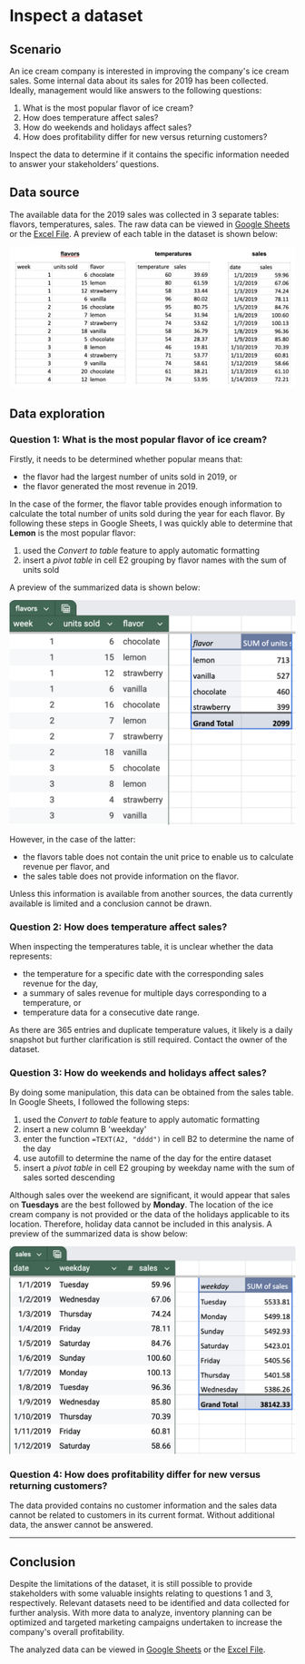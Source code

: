 # Inspect a dataset

## Scenario

An ice cream company is interested in improving the company's ice cream sales. Some internal data about its sales for 2019 has been collected. Ideally, management would like answers to the following questions:

1. What is the most popular flavor of ice cream?
2. How does temperature affect sales?
3. How do weekends and holidays affect sales?
4. How does profitability differ for new versus returning customers?

Inspect the data to determine if it contains the specific information needed to answer your stakeholders’ questions.

## Data source

The available data for the 2019 sales was collected in 3 separate tables: flavors, temperatures, sales. The raw data can be viewed in [Google Sheets](https://docs.google.com/spreadsheets/d/1gmy-RnbZRRjRIrZUYZRI2XH4TY2yGFVuaTL09lsItEk/edit?usp=sharing) or the [Excel File](/activities/spreadsheets/c03m03-inspect-dataset/c03m03-ice-cream-sales-data.xlsx). A preview of each table in the dataset is shown below:

![Ice Cream Sales Data](/activities/spreadsheets/c03m03-inspect-dataset/c03m03-ice-cream-sales-data.png 'Ice Cream Sales Data')

## Data exploration

### Question 1: What is the most popular flavor of ice cream?

Firstly, it needs to be determined whether popular means that:

- the flavor had the largest number of units sold in 2019, or
- the flavor generated the most revenue in 2019.

In the case of the former, the flavor table provides enough information to calculate the total number of units sold during the year for each flavor. By following these steps in Google Sheets, I was quickly able to determine that **Lemon** is the most popular flavor:

1. used the *Convert to table* feature to apply automatic formatting
2. insert a *pivot table* in cell E2 grouping by flavor names with the sum of units sold

A preview of the summarized data is shown below:

![Question 1 Data](/activities/spreadsheets/c03m03-inspect-dataset/c03m03-ice-cream-sales-analysis-q1.png 'Question 1 Data')

However, in the case of the latter:

- the flavors table does not contain the unit price to enable us to calculate revenue per flavor, and
- the sales table does not provide information on the flavor.

Unless this information is available from another sources, the data currently available is limited and a conclusion cannot be drawn.

### Question 2: How does temperature affect sales?

When inspecting the temperatures table, it is unclear whether the data represents:

- the temperature for a specific date with the corresponding sales revenue for the day,
- a summary of sales revenue for multiple days corresponding to a temperature, or
- temperature data for a consecutive date range.

As there are 365 entries and duplicate temperature values, it likely is a daily snapshot but further clarification is still required. Contact the owner of the dataset.

### Question 3: How do weekends and holidays affect sales?

By doing some manipulation, this data can be obtained from the sales table. In Google Sheets, I followed the following steps:

1. used the *Convert to table* feature to apply automatic formatting
2. insert a new column B 'weekday'
3. enter the function `=TEXT(A2, "dddd")` in cell B2 to determine the name of the day
4. use autofill to determine the name of the day for the entire dataset
5. insert a *pivot table* in cell E2 grouping by weekday name with the sum of sales sorted descending

Although sales over the weekend are significant, it would appear that sales on **Tuesdays** are the best followed by **Monday**. The location of the ice cream company is not provided or the data of the holidays applicable to its location. Therefore, holiday data cannot be included in this analysis. A preview of the summarized data is show below:

![Question 3 Data](/activities/spreadsheets/c03m03-inspect-dataset/c03m03-ice-cream-sales-analysis-q3.png 'Questions 3 Data')

### Question 4: How does profitability differ for new versus returning customers?

The data provided contains no customer information and the sales data cannot be related to customers in its current format. Without additional data, the answer cannot be answered.

---

## Conclusion

Despite the limitations of the dataset, it is still possible to provide stakeholders with some valuable insights relating to questions 1 and 3, respectively. Relevant datasets need to be identified and data collected for further analysis. With more data to analyze, inventory planning can be optimized and targeted marketing campaigns undertaken to increase the company's overall profitability.

The analyzed data can be viewed in [Google Sheets](https://docs.google.com/spreadsheets/d/1gmy-RnbZRRjRIrZUYZRI2XH4TY2yGFVuaTL09lsItEk/edit?usp=sharing) or the [Excel File](/activities/spreadsheets/c03m03-inspect-dataset/c03m03-ice-cream-sales-analysis.xlsx).
